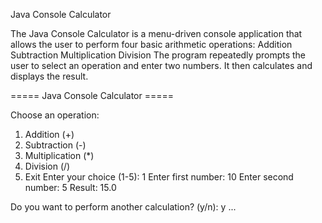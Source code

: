Java Console Calculator

The Java Console Calculator is a menu-driven console application that allows the user to perform four basic arithmetic operations: Addition  Subtraction  Multiplication  Division 
The program repeatedly prompts the user to select an operation and enter two numbers. It then calculates and displays the result. 

===== Java Console Calculator =====

Choose an operation:
1. Addition (+)
2. Subtraction (-)
3. Multiplication (*)
4. Division (/)
5. Exit
Enter your choice (1-5): 1
Enter first number: 10
Enter second number: 5
Result: 15.0

Do you want to perform another calculation? (y/n): y
...
